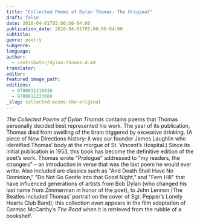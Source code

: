 ```yaml
---
title: "Collected Poems of Dylan Thomas: The Original"
draft: false
date: 2010-04-01T05:00:00-04:00
publication_date: 2010-04-01T05:00:00-04:00
subtitle:
genre: poetry
subgenre:
language:
author:
  - contributor/dylan-thomas-d.md
translator:
editor:
featured_image_path:
editions:
  - 9780811218818
  - 9780811223089
_slug: collected-poems-the-original
---
```


_The Collected Poems of Dylan Thomas_ contains poems that Thomas personally decided best represented his work. The year of its publication, Thomas died from swelling of the brain triggered by excessive drinking. (A piece of New Directions history: it was our founder James Laughlin who identified Thomas’ body at the morgue of St. Vincent’s Hospital.) Since its initial publication in 1953, this book has become the definitive edition of the poet’s work. Thomas wrote "Prologue" addressed to "my readers, the strangers" – an introduction in verse that was the last poem he would ever write. Also included are classics such as "And Death Shall Have No Dominion," "Do Not Go Gentle into that Good Night," and "Fern Hill" that have influenced generations of artists from Bob Dylan (who changed his last name from Zimmerman in honor of the poet), to John Lennon (The Beatles included Thomas’ portrait on the cover of Sgt. Pepper’s Lonely Hearts Club Band); this collection even appears in the film adaptation of Cormac McCarthy’s _The Road_ when it is retrieved from the rubble of a bookshelf.

